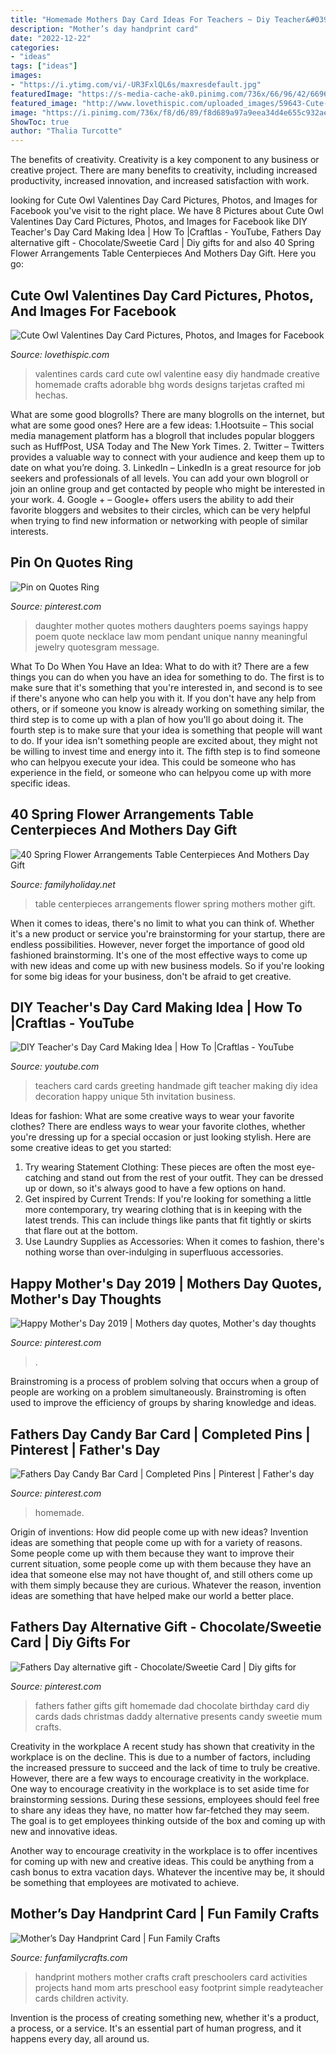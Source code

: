 ```yaml
---
title: "Homemade Mothers Day Card Ideas For Teachers ~ Diy Teacher&#039;s Day Card Making Idea"
description: "Mother’s day handprint card"
date: "2022-12-22"
categories:
- "ideas"
tags: ["ideas"]
images:
- "https://i.ytimg.com/vi/-UR3FxlQL6s/maxresdefault.jpg"
featuredImage: "https://s-media-cache-ak0.pinimg.com/736x/66/96/42/6696428b393a0f2b0dab95a9b524e1fb.jpg"
featured_image: "http://www.lovethispic.com/uploaded_images/59643-Cute-Owl-Valentines-Day-Card.jpg"
image: "https://i.pinimg.com/736x/f8/d6/89/f8d689a97a9eea34d4e655c932ae2e3c.jpg"
ShowToc: true
author: "Thalia Turcotte"
---
```



The benefits of creativity.
Creativity is a key component to any business or creative project. There are many benefits to creativity, including increased productivity, increased innovation, and increased satisfaction with work.

	

		
looking for Cute Owl Valentines Day Card Pictures, Photos, and Images for Facebook you've visit to the right place. We have 8 Pictures about Cute Owl Valentines Day Card Pictures, Photos, and Images for Facebook like DIY Teacher&#039;s Day Card Making Idea | How To |Craftlas - YouTube, Fathers Day alternative gift - Chocolate/Sweetie Card | Diy gifts for and also 40 Spring Flower Arrangements Table Centerpieces And Mothers Day Gift. Here you go:
		
    
## Cute Owl Valentines Day Card Pictures, Photos, And Images For Facebook

<img loading=lazy src="http://www.lovethispic.com/uploaded_images/59643-Cute-Owl-Valentines-Day-Card.jpg" onerror="this.onerror=null;this.src='https://tse2.mm.bing.net/th?id=OIP.e4qp3HXJ8TDo373Jkbb-GgHaJ3&amp;pid=15.1';" alt="Cute Owl Valentines Day Card Pictures, Photos, and Images for Facebook">

_Source: lovethispic.com_

>valentines cards card cute owl valentine easy diy handmade creative homemade crafts adorable bhg words designs tarjetas crafted mi hechas. 

	

What are some good blogrolls?
There are many blogrolls on the internet, but what are some good ones? Here are a few ideas: 1.Hootsuite – This social media management platform has a blogroll that includes popular bloggers such as HuffPost, USA Today and The New York Times. 
2. Twitter – Twitters provides a valuable way to connect with your audience and keep them up to date on what you’re doing. 
3. LinkedIn – LinkedIn is a great resource for job seekers and professionals of all levels. You can add your own blogroll or join an online group and get contacted by people who might be interested in your work. 
4. Google + – Google+ offers users the ability to add their favorite bloggers and websites to their circles, which can be very helpful when trying to find new information or networking with people of similar interests.

    
## Pin On Quotes Ring

<img loading=lazy src="https://i.pinimg.com/736x/d6/8d/9c/d68d9cb5fe136fca6c4b7a53752d3c5c--happy-mother-day-quotes-happy-mothers-day.jpg" onerror="this.onerror=null;this.src='https://tse2.mm.bing.net/th?id=OIP.NMUFAnePuNt8w9wHTocjfwHaGu&amp;pid=15.1';" alt="Pin on Quotes Ring">

_Source: pinterest.com_

>daughter mother quotes mothers daughters poems sayings happy poem quote necklace law mom pendant unique nanny meaningful jewelry quotesgram message. 

	

What To Do When You Have an Idea: What to do with it?
There are a few things you can do when you have an idea for something to do. The first is to make sure that it's something that you're interested in, and second is to see if there's anyone who can help you with it. If you don't have any help from others, or if someone you know is already working on something similar, the third step is to come up with a plan of how you'll go about doing it. The fourth step is to make sure that your idea is something that people will want to do. If your idea isn't something people are excited about, they might not be willing to invest time and energy into it. The fifth step is to find someone who can helpyou execute your idea. This could be someone who has experience in the field, or someone who can helpyou come up with more specific ideas.

    
## 40 Spring Flower Arrangements Table Centerpieces And Mothers Day Gift

<img loading=lazy src="http://www.familyholiday.net/wp-content/uploads/2015/03/Spring-Flower-Arrangements-Table-Centerpieces-And-Mothers-Day-Gift-111.jpg" onerror="this.onerror=null;this.src='https://tse3.mm.bing.net/th?id=OIP.4Y65VOM9Zf-IRoobediZwQHaLG&amp;pid=15.1';" alt="40 Spring Flower Arrangements Table Centerpieces And Mothers Day Gift">

_Source: familyholiday.net_

>table centerpieces arrangements flower spring mothers mother gift. 

	

When it comes to ideas, there's no limit to what you can think of. Whether it's a new product or service you're brainstorming for your startup, there are endless possibilities. However, never forget the importance of good old fashioned brainstorming. It's one of the most effective ways to come up with new ideas and come up with new business models. So if you're looking for some big ideas for your business, don't be afraid to get creative.

    
## DIY Teacher&#039;s Day Card Making Idea | How To |Craftlas - YouTube

<img loading=lazy src="https://i.ytimg.com/vi/-UR3FxlQL6s/maxresdefault.jpg" onerror="this.onerror=null;this.src='https://tse1.mm.bing.net/th?id=OIP.BPqqI-XoLLkRjaLgk74HPAHaEK&amp;pid=15.1';" alt="DIY Teacher&#039;s Day Card Making Idea | How To |Craftlas - YouTube">

_Source: youtube.com_

>teachers card cards greeting handmade gift teacher making diy idea decoration happy unique 5th invitation business. 

	

Ideas for fashion: What are some creative ways to wear your favorite clothes?
There are endless ways to wear your favorite clothes, whether you're dressing up for a special occasion or just looking stylish. Here are some creative ideas to get you started: 
1. Try wearing Statement Clothing: These pieces are often the most eye-catching and stand out from the rest of your outfit. They can be dressed up or down, so it's always good to have a few options on hand. 
2. Get inspired by Current Trends: If you're looking for something a little more contemporary, try wearing clothing that is in keeping with the latest trends. This can include things like pants that fit tightly or skirts that flare out at the bottom. 
3. Use Laundry Supplies as Accessories: When it comes to fashion, there's nothing worse than over-indulging in superfluous accessories.

    
## Happy Mother&#039;s Day 2019 | Mothers Day Quotes, Mother&#039;s Day Thoughts

<img loading=lazy src="https://i.pinimg.com/736x/f8/d6/89/f8d689a97a9eea34d4e655c932ae2e3c.jpg" onerror="this.onerror=null;this.src='https://tse2.mm.bing.net/th?id=OIP.6zZfHGgNtesEVkCOkDzEjgHaJ3&amp;pid=15.1';" alt="Happy Mother&#039;s Day 2019 | Mothers day quotes, Mother&#039;s day thoughts">

_Source: pinterest.com_

>. 

	

Brainstroming is a process of problem solving that occurs when a group of people are working on a problem simultaneously. Brainstroming is often used to improve the efficiency of groups by sharing knowledge and ideas.

    
## Fathers Day Candy Bar Card | Completed Pins | Pinterest | Father&#039;s Day

<img loading=lazy src="https://s-media-cache-ak0.pinimg.com/736x/66/96/42/6696428b393a0f2b0dab95a9b524e1fb.jpg" onerror="this.onerror=null;this.src='https://tse4.mm.bing.net/th?id=OIP.C8IVvMtJVUhjeGUo7hkkIwHaJ3&amp;pid=15.1';" alt="Fathers Day Candy Bar Card | Completed Pins | Pinterest | Father&#039;s day">

_Source: pinterest.com_

>homemade. 

	

Origin of inventions: How did people come up with new ideas?
Invention ideas are something that people come up with for a variety of reasons. Some people come up with them because they want to improve their current situation, some people come up with them because they have an idea that someone else may not have thought of, and still others come up with them simply because they are curious. Whatever the reason, invention ideas are something that have helped make our world a better place.

    
## Fathers Day Alternative Gift - Chocolate/Sweetie Card | Diy Gifts For

<img loading=lazy src="https://i.pinimg.com/736x/c7/8f/e7/c78fe70017b7b43ffe18e36036d0fa75--fathers-day-gift-cards.jpg" onerror="this.onerror=null;this.src='https://tse1.mm.bing.net/th?id=OIP.Fzg_48kgOqf-eIjJv7-HRQHaJ3&amp;pid=15.1';" alt="Fathers Day alternative gift - Chocolate/Sweetie Card | Diy gifts for">

_Source: pinterest.com_

>fathers father gifts gift homemade dad chocolate birthday card diy cards dads christmas daddy alternative presents candy sweetie mum crafts. 

	

Creativity in the workplace
A recent study has shown that creativity in the workplace is on the decline. This is due to a number of factors, including the increased pressure to succeed and the lack of time to truly be creative. However, there are a few ways to encourage creativity in the workplace.
One way to encourage creativity in the workplace is to set aside time for brainstorming sessions. During these sessions, employees should feel free to share any ideas they have, no matter how far-fetched they may seem. The goal is to get employees thinking outside of the box and coming up with new and innovative ideas.

Another way to encourage creativity in the workplace is to offer incentives for coming up with new and creative ideas. This could be anything from a cash bonus to extra vacation days. Whatever the incentive may be, it should be something that employees are motivated to achieve.

    
## Mother’s Day Handprint Card | Fun Family Crafts

<img loading=lazy src="https://funfamilycrafts.com/wp-content/uploads/2012/05/mothers-day-handprint-card.jpg" onerror="this.onerror=null;this.src='https://tse3.mm.bing.net/th?id=OIP.6oMpfqR9GCC4xqIF0gEbdwHaLR&amp;pid=15.1';" alt="Mother’s Day Handprint Card | Fun Family Crafts">

_Source: funfamilycrafts.com_

>handprint mothers mother crafts craft preschoolers card activities projects hand mom arts preschool easy footprint simple readyteacher cards children activity. 

	

Invention is the process of creating something new, whether it's a product, a process, or a service. It's an essential part of human progress, and it happens every day, all around us.

